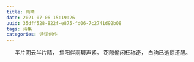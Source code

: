 ```yaml
---
title: 雨晴
date: 2021-07-06 15:19:26
uuid: 35dff528-822f-e875-fd06-7c2741d92b08
tags: 诗集
categories: 诗词创作
---
```

<center>

半片阴云半片晴，
焦阳伴雨屐声紧。
窃隙偷闲枉称奇，
白驹已逝惊还醒。

</center>
